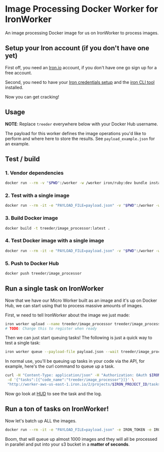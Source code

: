 Image Processing Docker Worker for IronWorker
================================

An image processing Docker image for us on IronWorker to process images.

## Setup your Iron account (if you don't have one yet)

First off, you need an [Iron.io](http://www.iron.io) account, if you don't have one go sign up for a free account.

Second, you need to have your [Iron credentials setup](http://dev.iron.io/worker/reference/configuration/) and the
[iron CLI tool](https://github.com/iron-io/ironcli) installed.

Now you can get cracking!

## Usage

**NOTE**: Replace `treeder` everywhere below with your Docker Hub username.

The payload for this worker defines the image operations you'd like to perform and where
here to store the results. See `payload_example.json` for an example.

## Test / build

### 1. Vendor dependencies

```sh
docker run --rm -v "$PWD":/worker -w /worker iron/ruby:dev bundle install --standalone --clean
```

### 2. Test with a single image

```sh
docker run --rm -it -e "PAYLOAD_FILE=payload.json" -v "$PWD":/worker -w /worker treeder/ruby-imagemagick ruby image_processor.rb
```

### 3. Build Docker image

```sh
docker build -t treeder/image_processor:latest .
```

### 4. Test Docker image with a single image

```sh
docker run --rm -it -e "PAYLOAD_FILE=payload.json" -v "$PWD":/worker -w /worker treeder/image_processor
```

### 5. Push to Docker Hub

```sh
docker push treeder/image_processor
```

## Run a single task on IronWorker

Now that we have our Micro Worker built as an image and it's up on Docker Hub,
we can start using that to process massive amounts of images.  

First, w need to tell IronWorker about the image we just made:

```sh
iron worker upload --name treeder/image_processor treeder/image_processor
# TODO: Change this to register when ready
```

Then we can just start queuing tasks!  The following is just a quick way to test
a single task:

```sh
iron worker queue --payload-file payload.json --wait treeder/image_processor
```

In normal use, you'll be queuing up tasks in your code via the API, for example, here's
the curl command to queue up a task.

```sh
curl -H "Content-Type: application/json" -H "Authorization: OAuth $IRON_TOKEN" \
 -d '{"tasks":[{"code_name":"treeder/image_processor"}]}' \
 "http://worker-aws-us-east-1.iron.io/2/projects/$IRON_PROJECT_ID/tasks"
```

Now go look at [HUD](http://hud.iron.io) to see the task and the log.

## Run a ton of tasks on IronWorker!

Now let's batch up ALL the images.

```sh
docker run --rm -it -e "PAYLOAD_FILE=payload.json" -e IRON_TOKEN -e IRON_PROJECT_ID -v "$PWD":/worker -w /worker iron/ruby ruby batch.rb
```

Boom, that will queue up almost 1000 images and they will all be processed in parallel
and put into your s3 bucket in a **matter of seconds**.

